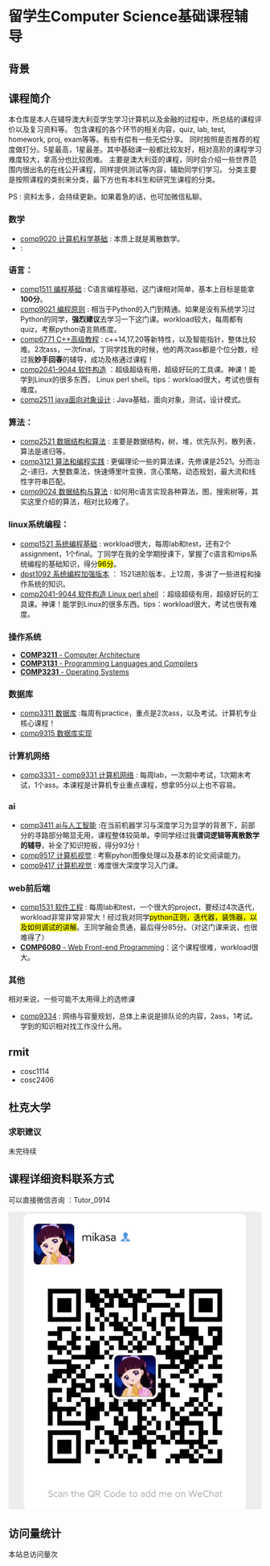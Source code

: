 # 留学生Computer Science基础课程辅导

## 背景




## 课程简介
本仓库是本人在辅导澳大利亚学生学习计算机以及金融的过程中，所总结的课程评价以及复习资料等。
包含课程的各个环节的相关内容，quiz, lab, test, homework, proj, exam等等。有些有偿有一些无偿分享。
同时按照是否推荐的程度做打分。5星最高，1星最差。其中基础课一般都比较友好，相对高阶的课程学习难度较大，拿高分也比较困难。
主要是澳大利亚的课程，同时会介绍一些世界范围内很出名的在线公开课程，同样提供测试等内容，辅助同学们学习。
分类主要是按照课程的类别来分类，最下方也有本科生和研究生课程的分类。

PS : 资料太多，会持续更新。如果着急的话，也可加微信私聊。

### 数学
- [comp9020 计算机科学基础]() : 本质上就是离散数学。
- []() :

### 语言：
- [comp1511 编程基础]() : C语言编程基础，这门课相对简单，基本上目标是能拿**100分**。
- [comp9021 编程原则]() : 相当于Python的入门到精通。如果是没有系统学习过Python的同学，**强烈建议**去学习一下这门课。workload较大，每周都有quiz，考察python语言熟练度。
- [comp6771 C++高级教程]() : c++14,17,20等新特性，以及智能指针，整体比较难。2次ass，一次final，丁同学找我的时候，他的两次ass都是个位分数，经过我**妙手回春**的辅导，成功及格通过课程！
- [comp2041-9044 软件构造]() ：超级超级有用，超级好玩的工具课。神课！能学到Linux的很多东西， Linux perl shell。tips：workload很大，考试也很有难度。
- [comp2511 java面向对象设计]() : Java基础，面向对象，测试，设计模式。
### 算法：
- [comp2521 数据结构和算法]() : 主要是数据结构，树，堆，优先队列，散列表，算法是递归等。
- [comp3121 算法和编程实践]() : 更偏理论一些的算法课，先修课是2521。分而治之-递归，大整数乘法，快速傅里叶变换，贪心策略，动态规划，最大流和线性字符串匹配。
- [comp9024 数据结构与算法]() : 如何用c语言实现各种算法，图，搜索树等，其实这里介绍的算法，相对比较难了。

### linux系统编程：
- [comp1521 系统编程基础]() : workload很大，每周lab和test，还有2个assignment，1个final。丁同学在我的全学期授课下，掌握了c语言和mips系统编程的基础知识，得分<mark>96分</mark>。
- [dpst1092 系统编程加强版本]() ： 1521进阶版本，上12周，多讲了一些进程和操作系统的知识。
- [comp2041-9044 软件构造 Linux perl shell]() ：超级超级有用，超级好玩的工具课。神课！能学到Linux的很多东西。tips：workload很大，考试也很有难度。





### 操作系统
- [**COMP3211** - Computer Architecture]()
- [**COMP3131** - Programming Languages and Compilers]()
- [**COMP3231** - Operating Systems]()

### 数据库
- [comp3311 数据库]() :每周有practice，重点是2次ass，以及考试。计算机专业核心课程！
- [comp9315 数据库实现]()

### 计算机网络
- [comp3331 - comp9331 计算机网络]() : 每周lab，一次期中考试，1次期末考试，1个ass。本课程是计算机专业重点课程，想拿95分以上也不容易。

### ai
- [comp3411 ai与人工智能]() :在当前机器学习与深度学习为显学的背景下，前部分的寻路部分略显无用，课程整体较简单。李同学经过我**谓词逻辑等离散数学的辅导**，补全了知识短板，得分93分！
- [comp9517 计算机视觉]() : 考察pyhon图像处理以及基本的论文阅读能力。
- [comp9417 计算机视觉]() : 难度很大深度学习入门课。

### web前后端
- [comp1531 软件工程]() : 每周lab和test，一个很大的project，要经过4次迭代，workload非常非常非常大！经过我对同学<mark>python正则，迭代器，装饰器，以及如何调试的讲解</mark>。王同学融会贯通，最后得分85分。（对这门课来说，也很难得了）
- [**COMP6080** - Web Front-end Programming]()：这个课程很难，workload很大。

### 其他
相对来说，一些可能不太用得上的选修课
- [comp9334]() : 网络与容量规划，总体上来说是排队论的内容，2ass，1考试。学到的知识相对找工作没什么用。

## rmit

-  cosc1114
-  cosc2406

## 杜克大学



### 求职建议

未完待续

## 课程详细资料联系方式



可以直接微信咨询 ：Tutor_0914

![微信号](/doc/image/wechat.jpg)

## 访问量统计
<span id="busuanzi_container_site_pv">本站总访问量<span id="busuanzi_value_site_pv"></span>次</span>


